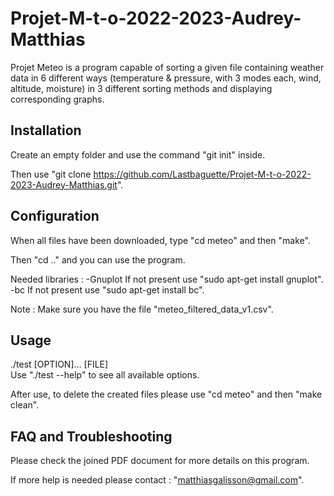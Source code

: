 # Projet-M-t-o-2022-2023-Audrey-Matthias
Projet Meteo is a program capable of sorting a given file containing weather data in 6 different ways (temperature & pressure, with 3 modes each, wind, altitude, moisture) in 3 different sorting methods and displaying corresponding graphs.

## Installation
Create an empty folder and use the command "git init" inside.

Then use "git clone https://github.com/Lastbaguette/Projet-M-t-o-2022-2023-Audrey-Matthias.git".

## Configuration

When all files have been downloaded, type "cd meteo" and then "make".

Then "cd .." and you can use the program.

Needed libraries :
-Gnuplot         If not present use "sudo apt-get install gnuplot".
-bc          If not present use "sudo apt-get install bc".

Note : Make sure you have the file "meteo_filtered_data_v1.csv".

## Usage
./test [OPTION]... [FILE]       
Use "./test --help" to see all available options.

After use, to delete the created files please use "cd meteo" and then "make clean".

## FAQ and Troubleshooting
Please check the joined PDF document for more details on this program.

If more help is needed please contact : "matthiasgalisson@gmail.com".
